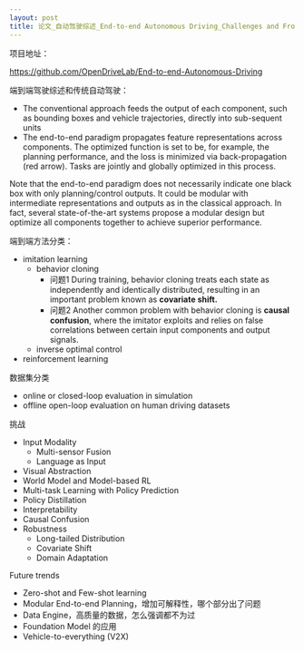 ```yaml
---
layout: post
title: 论文_自动驾驶综述_End-to-end Autonomous Driving_Challenges and Frontiers
---
```


项目地址：

https://github.com/OpenDriveLab/End-to-end-Autonomous-Driving

端到端驾驶综述和传统自动驾驶：

- The conventional approach feeds the output of each component, such as bounding boxes and vehicle trajectories, directly into sub-sequent units
- The end-to-end paradigm propagates feature representations across components. The optimized function is set to be, for example, the planning performance, and the loss is minimized via back-propagation (red arrow). Tasks are jointly and globally optimized in this process.

Note that the end-to-end paradigm does not necessarily indicate one black box with only planning/control outputs. It could be modular with intermediate representations and outputs as in the classical approach. In fact, several state-of-the-art systems propose a modular design but optimize all components together to achieve superior performance.

端到端方法分类：

- imitation learning
  - behavior cloning
    - 问题1 During training, behavior cloning treats each state as independently and identically distributed, resulting in an important problem known as **covariate shift.**
    - 问题2 Another common problem with behavior cloning is **causal confusion**, where the imitator exploits and relies on false correlations between certain input components and output signals.
  - inverse optimal control 
- reinforcement learning

数据集分类

- online or closed-loop evaluation in simulation
- offline open-loop evaluation on human driving datasets

挑战

- Input Modality
  - Multi-sensor Fusion
  - Language as Input
- Visual Abstraction
- World Model and Model-based RL
- Multi-task Learning with Policy Prediction
- Policy Distillation
- Interpretability
- Causal Confusion
- Robustness
  - Long-tailed Distribution
  - Covariate Shift
  - Domain Adaptation

Future trends

- Zero-shot and Few-shot learning
- Modular End-to-end Planning，增加可解释性，哪个部分出了问题
- Data Engine，高质量的数据，怎么强调都不为过
- Foundation Model 的应用
- Vehicle-to-everything (V2X)
